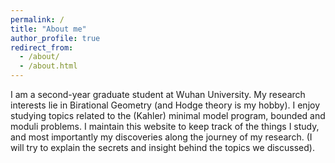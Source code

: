 ```yaml
---
permalink: /
title: "About me"
author_profile: true
redirect_from: 
  - /about/
  - /about.html
---
```


I am a second-year graduate student at Wuhan University. My research interests lie in Birational Geometry (and Hodge theory is my hobby). I enjoy studying topics related to the (Kahler) minimal model program, bounded and moduli problems. I maintain this website to keep track of the things I study, and most importantly my discoveries along the journey of my research. (I will try to explain the secrets and insight behind the topics we discussed). 
